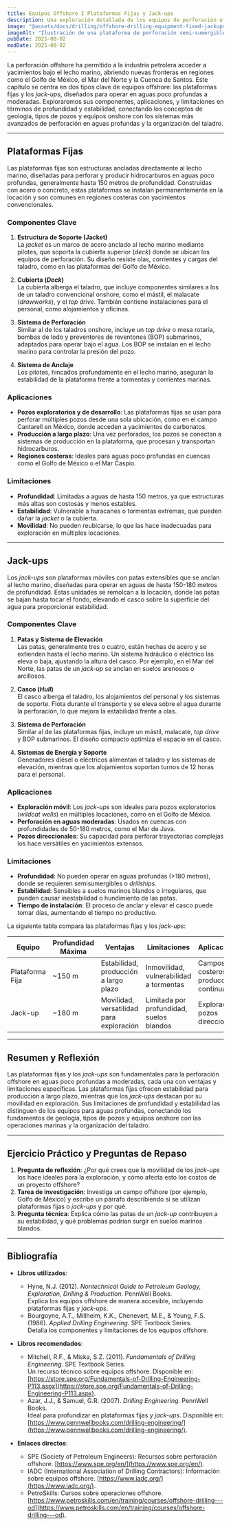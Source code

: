 ```yaml
---
title: Equipos Offshore I Plataformas Fijas y Jack-ups
description: Una exploración detallada de los equipos de perforación offshore, centrada en las plataformas fijas y los *jack-ups*, con un análisis de sus limitaciones de profundidad y estabilidad. Este capítulo conecta los fundamentos de los pozos y equipos onshore con las operaciones en entornos marinos.
image: "@assets/docs/drilling/offshore-drilling-equipment-fixed-jackups/cover.jpg"
imageAlt: "Ilustración de una plataforma de perforación semi-sumergible durante el atardecer, vista desde un ángulo bajo para enfatizar su escala"
pubDate: 2025-08-02
modDate: 2025-08-02
---
```


La perforación offshore ha permitido a la industria petrolera acceder a yacimientos bajo el lecho marino, abriendo nuevas fronteras en regiones como el Golfo de México, el Mar del Norte y la Cuenca de Santos. Este capítulo se centra en dos tipos clave de equipos offshore: las plataformas fijas y los *jack-ups*, diseñados para operar en aguas poco profundas a moderadas. Exploraremos sus componentes, aplicaciones, y limitaciones en términos de profundidad y estabilidad, conectando los conceptos de geología, tipos de pozos y equipos onshore con los sistemas más avanzados de perforación en aguas profundas y la organización del taladro.

---

## Plataformas Fijas

Las plataformas fijas son estructuras ancladas directamente al lecho marino, diseñadas para perforar y producir hidrocarburos en aguas poco profundas, generalmente hasta 150 metros de profundidad. Construidas con acero o concreto, estas plataformas se instalan permanentemente en la locación y son comunes en regiones costeras con yacimientos convencionales.

### Componentes Clave

1. **Estructura de Soporte (Jacket)**  
   La *jacket* es un marco de acero anclado al lecho marino mediante pilotes, que soporta la cubierta superior (*deck*) donde se ubican los equipos de perforación. Su diseño resiste olas, corrientes y cargas del taladro, como en las plataformas del Golfo de México.

2. **Cubierta (*Deck*)**  
   La cubierta alberga el taladro, que incluye componentes similares a los de un taladro convencional onshore, como el mástil, el malacate (*drawworks*), y el *top drive*. También contiene instalaciones para el personal, como alojamientos y oficinas.

3. **Sistema de Perforación**  
   Similar al de los taladros onshore, incluye un *top drive* o mesa rotaria, bombas de lodo y preventores de reventones (BOP) submarinos, adaptados para operar bajo el agua. Los BOP se instalan en el lecho marino para controlar la presión del pozo.

4. **Sistema de Anclaje**  
   Los pilotes, hincados profundamente en el lecho marino, aseguran la estabilidad de la plataforma frente a tormentas y corrientes marinas.

### Aplicaciones

- **Pozos exploratorios y de desarrollo**: Las plataformas fijas se usan para perforar múltiples pozos desde una sola ubicación, como en el campo Cantarell en México, donde acceden a yacimientos de carbonatos.
- **Producción a largo plazo**: Una vez perforados, los pozos se conectan a sistemas de producción en la plataforma, que procesan y transportan hidrocarburos.
- **Regiones costeras**: Ideales para aguas poco profundas en cuencas como el Golfo de México o el Mar Caspio.

### Limitaciones

- **Profundidad**: Limitadas a aguas de hasta 150 metros, ya que estructuras más altas son costosas y menos estables.
- **Estabilidad**: Vulnerable a huracanes o tormentas extremas, que pueden dañar la *jacket* o la cubierta.
- **Movilidad**: No pueden reubicarse, lo que las hace inadecuadas para exploración en múltiples locaciones.

---

## Jack-ups

Los *jack-ups* son plataformas móviles con patas extensibles que se anclan al lecho marino, diseñadas para operar en aguas de hasta 150-180 metros de profundidad. Estas unidades se remolcan a la locación, donde las patas se bajan hasta tocar el fondo, elevando el casco sobre la superficie del agua para proporcionar estabilidad.

### Componentes Clave

1. **Patas y Sistema de Elevación**  
   Las patas, generalmente tres o cuatro, están hechas de acero y se extienden hasta el lecho marino. Un sistema hidráulico o eléctrico las eleva o baja, ajustando la altura del casco. Por ejemplo, en el Mar del Norte, las patas de un *jack-up* se anclan en suelos arenosos o arcillosos.

2. **Casco (*Hull*)**  
   El casco alberga el taladro, los alojamientos del personal y los sistemas de soporte. Flota durante el transporte y se eleva sobre el agua durante la perforación, lo que mejora la estabilidad frente a olas.

3. **Sistema de Perforación**  
   Similar al de las plataformas fijas, incluye un mástil, malacate, *top drive* y BOP submarinos. El diseño compacto optimiza el espacio en el casco.

4. **Sistemas de Energía y Soporte**  
   Generadores diésel o eléctricos alimentan el taladro y los sistemas de elevación, mientras que los alojamientos soportan turnos de 12 horas para el personal.

### Aplicaciones

- **Exploración móvil**: Los *jack-ups* son ideales para pozos exploratorios (*wildcat wells*) en múltiples locaciones, como en el Golfo de México.
- **Perforación en aguas moderadas**: Usados en cuencas con profundidades de 50-180 metros, como el Mar de Java.
- **Pozos direccionales**: Su capacidad para perforar trayectorias complejas los hace versátiles en yacimientos extensos.

### Limitaciones

- **Profundidad**: No pueden operar en aguas profundas (>180 metros), donde se requieren semisumergibles o *drillships*.
- **Estabilidad**: Sensibles a suelos marinos blandos o irregulares, que pueden causar inestabilidad o hundimiento de las patas.
- **Tiempo de instalación**: El proceso de anclar y elevar el casco puede tomar días, aumentando el tiempo no productivo.

La siguiente tabla compara las plataformas fijas y los *jack-ups*:

| **Equipo**         | **Profundidad Máxima** | **Ventajas**                              | **Limitaciones**                          | **Aplicaciones**                          |
|--------------------|------------------------|------------------------------------------|------------------------------------------|------------------------------------------|
| Plataforma Fija    | ~150 m                | Estabilidad, producción a largo plazo    | Inmovilidad, vulnerabilidad a tormentas   | Campos costeros, producción continua     |
| Jack-up            | ~180 m                | Movilidad, versatilidad para exploración | Limitada por profundidad, suelos blandos  | Exploración, pozos direccionales         |

---

## Resumen y Reflexión

Las plataformas fijas y los *jack-ups* son fundamentales para la perforación offshore en aguas poco profundas a moderadas, cada una con ventajas y limitaciones específicas. Las plataformas fijas ofrecen estabilidad para producción a largo plazo, mientras que los *jack-ups* destacan por su movilidad en exploración. Sus limitaciones de profundidad y estabilidad las distinguen de los equipos para aguas profundas, conectando los fundamentos de geología, tipos de pozos y equipos onshore con las operaciones marinas y la organización del taladro.

---

## Ejercicio Práctico y Preguntas de Repaso

1. **Pregunta de reflexión**: ¿Por qué crees que la movilidad de los *jack-ups* los hace ideales para la exploración, y cómo afecta esto los costos de un proyecto offshore?
2. **Tarea de investigación**: Investiga un campo offshore (por ejemplo, Golfo de México) y escribe un párrafo describiendo si se utilizan plataformas fijas o *jack-ups* y por qué.
3. **Pregunta técnica**: Explica cómo las patas de un *jack-up* contribuyen a su estabilidad, y qué problemas podrían surgir en suelos marinos blandos.

---

## Bibliografía

- **Libros utilizados**:
  - Hyne, N.J. (2012). *Nontechnical Guide to Petroleum Geology, Exploration, Drilling & Production*. PennWell Books.  
    Explica los equipos offshore de manera accesible, incluyendo plataformas fijas y *jack-ups*.
  - Bourgoyne, A.T., Millheim, K.K., Chenevert, M.E., & Young, F.S. (1986). *Applied Drilling Engineering*. SPE Textbook Series.  
    Detalla los componentes y limitaciones de los equipos offshore.

- **Libros recomendados**:
  - Mitchell, R.F., & Miska, S.Z. (2011). *Fundamentals of Drilling Engineering*. SPE Textbook Series.  
    Un recurso técnico sobre equipos offshore. Disponible en: [https://store.spe.org/Fundamentals-of-Drilling-Engineering-P113.aspx](https://store.spe.org/Fundamentals-of-Drilling-Engineering-P113.aspx).
  - Azar, J.J., & Samuel, G.R. (2007). *Drilling Engineering*. PennWell Books.  
    Ideal para profundizar en plataformas fijas y *jack-ups*. Disponible en: [https://www.pennwellbooks.com/drilling-engineering/](https://www.pennwellbooks.com/drilling-engineering/).

- **Enlaces directos**:
  - SPE (Society of Petroleum Engineers): Recursos sobre perforación offshore. [https://www.spe.org/en/](https://www.spe.org/en/).
  - IADC (International Association of Drilling Contractors): Información sobre equipos offshore. [https://www.iadc.org/](https://www.iadc.org/).
  - PetroSkills: Cursos sobre operaciones offshore. [https://www.petroskills.com/en/training/courses/offshore-drilling---od](https://www.petroskills.com/en/training/courses/offshore-drilling---od).